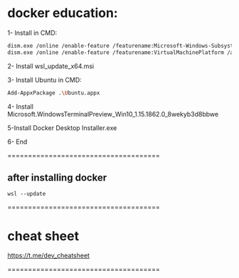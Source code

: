 # docker education:

1- Install in CMD:

```bash
dism.exe /online /enable-feature /featurename:Microsoft-Windows-Subsystem-Linux /all /norestart
dism.exe /online /enable-feature /featurename:VirtualMachinePlatform /all /norestart
```

2- Install wsl_update_x64.msi

3- Install Ubuntu in CMD:

```bash
Add-AppxPackage .\Ubuntu.appx
```

4- Install Microsoft.WindowsTerminalPreview_Win10_1.15.1862.0_8wekyb3d8bbwe

5-Install Docker Desktop Installer.exe

6- End

=====================================

## after installing docker

```
wsl --update
```

=====================================

# cheat sheet

https://t.me/dev_cheatsheet

=====================================


